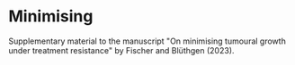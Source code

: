 # Minimising
Supplementary material to the manuscript "On minimising tumoural growth under treatment resistance" by Fischer and Blüthgen (2023).
